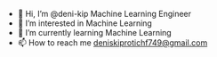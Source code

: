 - 👋 Hi, I’m @deni-kip Machine Learning Engineer
- 👀 I’m interested in Machine Learning
- 🌱 I’m currently learning Machine Learning
- 📫 How to reach me [deniskiprotichf749@gmail.com](mailto:deniskiprotich749@gmail.com)
<!---
- 💞️ I’m looking to collaborate on ...
- 😄 Pronouns: ...
- ⚡ Fun fact: ...
--->
<!---
deni-kip/deni-kip is a ✨ special ✨ repository because its `README.md` (this file) appears on your GitHub profile.
You can click the Preview link to take a look at your changes.
--->
